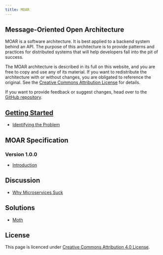 ```yaml
---
title: MOAR
---
```


## Message-Oriented Open Architecture

MOAR is a software architecture. It is best applied to a backend system behind an API. The purpose of this architecture is to provide patterns and practices for distributed systems that will help developers fall into the pit of success.

The MOAR architecture is described in its full on this website, and you are free to copy and use any of its material. If you want to redistribute the architecture with or without changes, you are obligated to reference the original. See the [Creative Commons Attribution License](https://creativecommons.org/licenses/by/4.0/) for details.

If you want to provide feedback or suggest changes, head over to the [GitHub repository](https://github.com/klabbet/moar-wiki).

## [Getting Started](getting-started/)

* [Identifying the Problem](getting-started/identifying-the-problem.html)

## MOAR Specification

### Version 1.0.0

* [Introduction](specification/introduction.html)

## Discussion

* [Why Microservices Suck](discussion/why-microservices-suck.html)

## Solutions

* [Moth](https://github.com/klabbet/moth)

## License

This page is licenced under [Creative Commons Attribution 4.0 License](https://creativecommons.org/licenses/by/4.0/).
